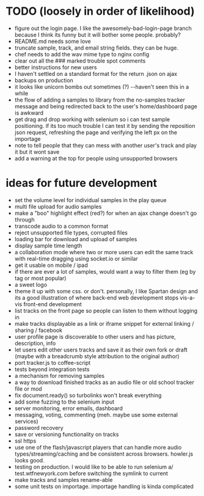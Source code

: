 # TODO (loosely in order of likelihood)
* figure out the login page. I like the awesomely-bad-login-page branch because
  I think its funny but it will bother some people. probably?
* README.md needs some love
* truncate sample, track, and email string fields. they can be huge.
* chef needs to add the wav mime type to nginx config
* clear out all the ### marked trouble spot comments
* better instructions for new users
* I haven't settled on a standard format for the return .json on ajax
* backups on production
* it looks like unicorn bombs out sometimes (?) --haven't seen this in
  a while
* the flow of adding a samples to library from the no-samples tracker message
  and being redirected back to the user's home/dashboard page is awkward
* get drag and drop working with selenium so i can test sample positioning. if
  its too much trouble I can test it by sending the reposition json
  request, refreshing the page and verifying the left px on the importage
* note to tell people that they can mess with another user's track and play
  it but it wont save
* add a warning at the top for people using unsupported browsers

# ideas for future development
* set the volume level for individual samples in the play queue
* multi file upload for audio samples
* make a "boo" highlight effect (red?) for when an ajax change doesn't
  go through
* transcode audio to a common format
* reject unsupported file types, corrupted files
* loading bar for download and upload of samples
* display sample time length
* a collaboration mode where two or more users can edit the same track with
  real-time dragging using socket.io or similar
* get it usable on mobile / ipad
* if there are ever a lot of samples, would want a way to filter them
  (eg by tag or most popular)
* a sweet logo
* theme it up with some css. or don't. personally, I like Spartan
  design and its a good illustration of where back-end web development
  stops vis-a-vis front-end development
* list tracks on the front page so people can listen to them without logging in
* make tracks displayable as a link or iframe snippet for external
  linking / sharing / facebook
* user profile page is discoverable to other users and has picture,
  description, info 
* let users edit other users tracks and save it as their own fork or draft
  (maybe with a breadcrumb style attribution to the original author)
* port tracker.js to coffee-script
* tests beyond integration tests
* a mechanism for removing samples
* a way to download finished tracks as an audio file or old school tracker file
  or mod
* fix document.ready() so turbolinks won't break everything
* add some fuzzing to the selenium input
* server monitoring, error emails, dashboard
* messaging, voting, commenting (meh. maybe use some external services)
* password recovery
* save or versioning functionality on tracks
* ssl https
* use one of the flash/javascript players that can handle more audio
  types/streaming/caching and be consistent across browsers. howler.js 
  looks good.
* testing on production. I would like to be able to run selenium a/
  test.wtfnewyork.com before switching the symlink to current
* make tracks and samples rename-able
* some unit tests on importage. importage handling is kinda complicated
